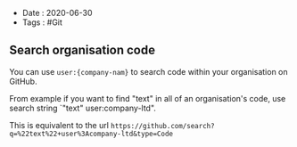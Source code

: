 - Date : 2020-06-30
- Tags : #Git

## Search organisation code

You can use `user:{company-nam}` to search code within your organisation on GitHub.

From example if you want to find "text" in all of an organisation's code, use search string `"text" user:company-ltd".

This is equivalent to the url `https://github.com/search?q=%22text%22+user%3Acompany-ltd&type=Code`
